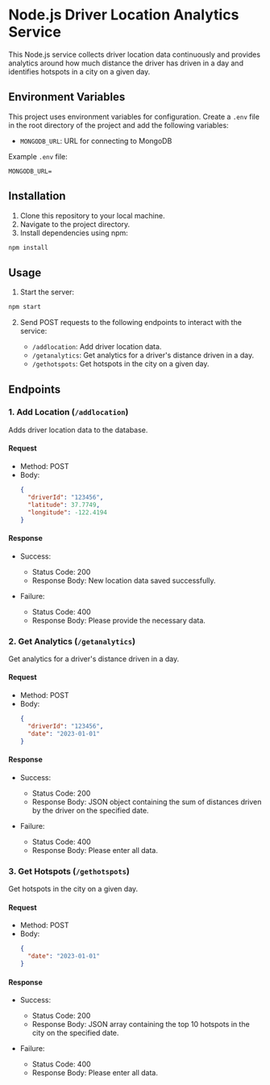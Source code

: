 # Node.js Driver Location Analytics Service

This Node.js service collects driver location data continuously and provides analytics around how much distance the driver has driven in a day and identifies hotspots in a city on a given day.

## Environment Variables

This project uses environment variables for configuration. Create a `.env` file in the root directory of the project and add the following variables:

- `MONGODB_URL`: URL for connecting to MongoDB

Example `.env` file:

```
MONGODB_URL=
```

## Installation

1. Clone this repository to your local machine.
2. Navigate to the project directory.
3. Install dependencies using npm:

```bash
npm install
```

## Usage

1. Start the server:

```bash
npm start
```

2. Send POST requests to the following endpoints to interact with the service:

   - `/addlocation`: Add driver location data.
   - `/getanalytics`: Get analytics for a driver's distance driven in a day.
   - `/gethotspots`: Get hotspots in the city on a given day.

## Endpoints

### 1. Add Location (`/addlocation`)

Adds driver location data to the database.

#### Request

- Method: POST
- Body:
  ```json
  {
    "driverId": "123456",
    "latitude": 37.7749,
    "longitude": -122.4194
  }
  ```

#### Response

- Success:
  - Status Code: 200
  - Response Body: New location data saved successfully.

- Failure:
  - Status Code: 400
  - Response Body: Please provide the necessary data.

### 2. Get Analytics (`/getanalytics`)

Get analytics for a driver's distance driven in a day.

#### Request

- Method: POST
- Body:
  ```json
  {
    "driverId": "123456",
    "date": "2023-01-01"
  }
  ```

#### Response

- Success:
  - Status Code: 200
  - Response Body: JSON object containing the sum of distances driven by the driver on the specified date.

- Failure:
  - Status Code: 400
  - Response Body: Please enter all data.

### 3. Get Hotspots (`/gethotspots`)

Get hotspots in the city on a given day.

#### Request

- Method: POST
- Body:
  ```json
  {
    "date": "2023-01-01"
  }
  ```

#### Response

- Success:
  - Status Code: 200
  - Response Body: JSON array containing the top 10 hotspots in the city on the specified date.

- Failure:
  - Status Code: 400
  - Response Body: Please enter all data.